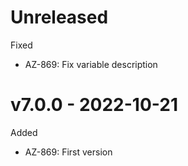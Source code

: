 # Unreleased

Fixed
  * AZ-869: Fix variable description

# v7.0.0 - 2022-10-21

Added
  * AZ-869: First version
